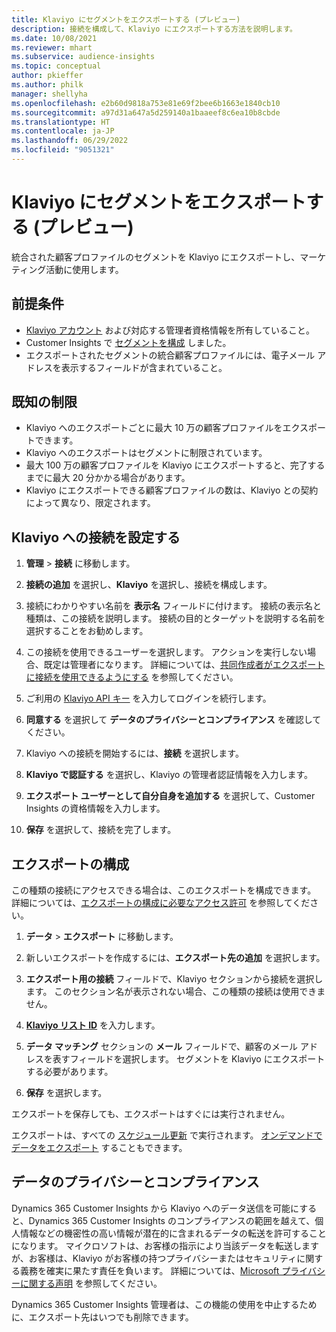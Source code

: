 ```yaml
---
title: Klaviyo にセグメントをエクスポートする (プレビュー)
description: 接続を構成して、Klaviyo にエクスポートする方法を説明します。
ms.date: 10/08/2021
ms.reviewer: mhart
ms.subservice: audience-insights
ms.topic: conceptual
author: pkieffer
ms.author: philk
manager: shellyha
ms.openlocfilehash: e2b60d9818a753e81e69f2bee6b1663e1840cb10
ms.sourcegitcommit: a97d31a647a5d259140a1baaeef8c6ea10b8cbde
ms.translationtype: HT
ms.contentlocale: ja-JP
ms.lasthandoff: 06/29/2022
ms.locfileid: "9051321"
---
```

# <a name="export-segments-to-klaviyo-preview"></a>Klaviyo にセグメントをエクスポートする (プレビュー)

統合された顧客プロファイルのセグメントを Klaviyo にエクスポートし、マーケティング活動に使用します。

## <a name="prerequisites"></a>前提条件

-   [Klaviyo アカウント](https://www.klaviyo.com/) および対応する管理者資格情報を所有していること。
-   Customer Insights で [セグメントを構成](segments.md) しました。
-   エクスポートされたセグメントの統合顧客プロファイルには、電子メール アドレスを表示するフィールドが含まれていること。

## <a name="known-limitations"></a>既知の制限

- Klaviyo へのエクスポートごとに最大 10 万の顧客プロファイルをエクスポートできます。
- Klaviyo へのエクスポートはセグメントに制限されています。
- 最大 100 万の顧客プロファイルを Klaviyo にエクスポートすると、完了するまでに最大 20 分かかる場合があります。 
- Klaviyo にエクスポートできる顧客プロファイルの数は、Klaviyo との契約によって異なり、限定されます。

## <a name="set-up-connection-to-klaviyo"></a>Klaviyo への接続を設定する

1. **管理** > **接続** に移動します。

1. **接続の追加** を選択し、**Klaviyo** を選択し、接続を構成します。

1. 接続にわかりやすい名前を **表示名** フィールドに付けます。 接続の表示名と種類は、この接続を説明します。 接続の目的とターゲットを説明する名前を選択することをお勧めします。

1. この接続を使用できるユーザーを選択します。 アクションを実行しない場合、既定は管理者になります。 詳細については、[共同作成者がエクスポートに接続を使用できるようにする](connections.md#allow-contributors-to-use-a-connection-for-exports) を参照してください。

1. ご利用の [Klaviyo API キー](https://help.klaviyo.com/hc/articles/115005062267-How-to-Manage-Your-Account-s-API-Keys) を入力してログインを続行します。 

1. **同意する** を選択して **データのプライバシーとコンプライアンス** を確認してください。

1. Klaviyo への接続を開始するには、**接続** を選択します。

1. **Klaviyo で認証する** を選択し、Klaviyo の管理者認証情報を入力します。

1. **エクスポート ユーザーとして自分自身を追加する** を選択して、Customer Insights の資格情報を入力します。

1. **保存** を選択して、接続を完了します。

## <a name="configure-an-export"></a>エクスポートの構成

この種類の接続にアクセスできる場合は、このエクスポートを構成できます。 詳細については、[エクスポートの構成に必要なアクセス許可](export-destinations.md#set-up-a-new-export) を参照してください。

1. **データ** > **エクスポート** に移動します。

1. 新しいエクスポートを作成するには、**エクスポート先の追加** を選択します。

1. **エクスポート用の接続** フィールドで、Klaviyo セクションから接続を選択します。 このセクション名が表示されない場合、この種類の接続は使用できません。

1. [**Klaviyo リスト ID**](https://help.klaviyo.com/hc/articles/115005078647-How-to-Find-a-List-ID) を入力します。     

3. **データ マッチング** セクションの **メール** フィールドで、顧客のメール アドレスを表すフィールドを選択します。 セグメントを Klaviyo にエクスポートする必要があります。

1. **保存** を選択します。

エクスポートを保存しても、エクスポートはすぐには実行されません。

エクスポートは、すべての [スケジュール更新](system.md#schedule-tab) で実行されます。 [オンデマンドでデータをエクスポート](export-destinations.md#run-exports-on-demand) することもできます。 


## <a name="data-privacy-and-compliance"></a>データのプライバシーとコンプライアンス

Dynamics 365 Customer Insights から Klaviyo へのデータ送信を可能にすると、Dynamics 365 Customer Insights のコンプライアンスの範囲を越えて、個人情報などの機密性の高い情報が潜在的に含まれるデータの転送を許可することになります。 マイクロソフトは、お客様の指示により当該データを転送しますが、お客様は、Klaviyo がお客様の持つプライバシーまたはセキュリティに関する義務を確実に果たす責任を負います。 詳細については、[Microsoft プライバシーに関する声明](https://go.microsoft.com/fwlink/?linkid=396732) を参照してください。

Dynamics 365 Customer Insights 管理者は、この機能の使用を中止するために、エクスポート先はいつでも削除できます。
